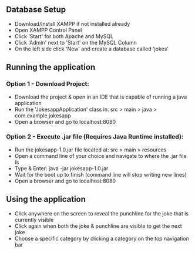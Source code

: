 ## Database Setup
* Download/Install XAMPP if not installed already
* Open XAMPP Control Panel
* Click 'Start' for both Apache and MySQL
* Click 'Admin' next to 'Start' on the MySQL Column
* On the left side click 'New' and create a database called 'jokes'

## Running the application
### Option 1 - Download Project:
* Download the project & open in an IDE that is capable of running a java application
* Run the 'JokesappApplication' class in: src > main > java > com.example.jokesapp
* Open a browser and go to localhost:8080

### Option 2 - Execute .jar file (Requires Java Runtime installed):
* Run the jokesapp-1.0.jar file located at: src > main > resources
* Open a command line of your choice and navigate to where the .jar file is
* Type & Enter: java -jar jokesapp-1.0.jar
* Wait for the boot up to finish (command line will stop writing new lines)
* Open a browser and go to localhost:8080

## Using the application
* Click anywhere on the screen to reveal the punchline for the joke that is currently visible
* Click again when both the joke & punchline are visible to get the next joke
* Choose a specific category by clicking a category on the top navigation bar
